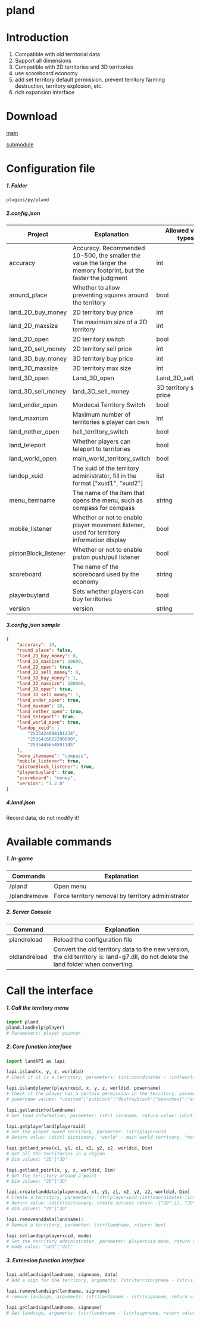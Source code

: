 # pland

# Introduction

1. Compatible with old territorial data
2. Support all dimensions
3. Compatible with 2D territories and 3D territories
4. use scoreboard economy
5. add set territory default permission, prevent territory farming destruction, territory explosion, etc.
6. rich expansion interface

# Download

[main](https://pyr.jfishing.love/plugins/pland.py "click me to download")

[submodule](https://pyr.jfishing.love/plugins/landAPI.py "click me to download")

# Configuration file

##### 1. Folder

``plugins/py/pland``

##### 2.config.json

| Project              | Explanation                                                                                                      | Allowed value types     |
| -------------------- | ---------------------------------------------------------------------------------------------------------------- | ----------------------- |
| accuracy             | Accuracy. Recommended 10-500, the smaller the value the larger the memory footprint, but the faster the judgment | int                     |
| around_place         | Whether to allow preventing squares around the territory                                                         | bool                    |
| land_2D_buy_money    | 2D territory buy price                                                                                           | int                     |
| land_2D_maxsize      | The maximum size of a 2D territory                                                                               | int                     |
| land_2D_open         | 2D territory switch                                                                                              | bool                    |
| land_2D_sell_money   | 2D territory sell price                                                                                          | int                     |
| land_3D_buy_money    | 3D territory buy price                                                                                           | int                     |
| land_3D_maxsize      | 3D territory max size                                                                                            | int                     |
| land_3D_open         | Land_3D_open                                                                                                     | Land_3D_sell_money      |
| land_3D_sell_money   | land_3D_sell_money                                                                                               | 3D territory sell price |
| land_ender_open      | Mordecai Territory Switch                                                                                        | bool                    |
| land_maxnum          | Maximum number of territories a player can own                                                                   | int                     |
| land_nether_open     | hell_territory_switch                                                                                            | bool                    |
| land_teleport        | Whether players can teleport to territories                                                                      | bool                    |
| land_world_open      | main_world_territory_switch                                                                                      | bool                    |
| landop_xuid          | The xuid of the territory administrator, fill in the format ["xuid1", "xuid2"]                                   | list                    |
| menu_itemname        | The name of the item that opens the menu, such as compass for compass                                            | string                  |
| mobile_listener      | Whether or not to enable player movement listener, used for territory information display                        | bool                    |
| pistonBlock_listener | Whether or not to enable piston push/pull listener                                                               | bool                    |
| scoreboard           | The name of the scoreboard used by the economy                                                                   | string                  |
| playerbuyland        | Sets whether players can buy territories                                                                         | bool                    |
| version              | version                                                                                                          | string                  |

##### 3.config.json sample

```json
{
    "accuracy": 10,
    "round_place": false,
    "land_2D_buy_money": 0,
    "land_2D_maxsize": 10000,
    "land_2D_open": true,
    "land_2D_sell_money": 0,
    "land_3D_buy_money": 1,
    "land_3D_maxsize": 100000,
    "land_3D_open": true,
    "land_3D_sell_money": 1,
    "land_ender_open": true,
    "land_maxnum": 10,
    "land_nether_open": true,
    "land_teleport": true,
    "land_world_open": true,
    "landop_xuid": [
        "2535424098181234",
        "2535416022290000",
        "2535445654591145"
    ],
    "menu_itemname": "compass",
    "mobile_listener": true,
    "pistonBlock_listener": true,
    "playerbuyland": true,
    "scoreboard": "money",
    "version": "1.2.0"
}
```

##### 4.land.json

Record data, do not modify it!

# Available commands

##### 1. In-game

| Commands     | Explanation                                        |
| ------------ | -------------------------------------------------- |
| /pland       | Open menu                                          |
| /plandremove | Force territory removal by territory administrator |

##### 2. Server Console

| Command       | Explanation                                                                                                                          |
| ------------- | ------------------------------------------------------------------------------------------------------------------------------------ |
| plandreload   | Reload the configuration file                                                                                                        |
| oldlandreload | Convert the old territory data to the new version, the old territory is: land-g7.dll, do not delete the land folder when converting. |

# Call the interface

##### 1. Call the territory menu

```python
import pland
pland.landhelp(player)
# Parameters: player pointer
```

##### 2. Core function interface

```python
import landAPI as lapi

lapi.island(x, y, z, worldid)
# Check if it is a territory, parameters: (int)coordinates - (int)worldid, return value: (str)territory name, not present return "noland"

lapi.islandplayer(playerxuid, x, y, z, worldid, powername)
# Check if the player has a certain permission in the territory, parameters: (str)playerxuid - (int)coordinates - (int)worldid - (str)permission name, return value: bool
# powername values: "useitem"|"putblock"|"destroyblock"|"openchest"|"attack"

lapi.getlandinfo(landname)
# Get land information, parameter: (str) landname, return value: (dict) dictionary

lapi.getplayerland(playerxuid)
# Get the player owned territory, parameter: (str)playerxuid
# Return value: (dict) dictionary, "world" - main world territory, "nether" - hell territory, "ender" - mordor territory

lapi.getland_area(x1, y1, z1, x2, y2, z2, worldid, Dim)
# Get all the territories in a region
# Dim values: "2D"|"3D"

lapi.getland_point(x, y, z, worldid, Dim)
# Get the territory around a point
# Dim values: "2D"|"3D"

lapi.createlanddata(playerxuid, x1, y1, z1, x2, y2, z2, worldid, Dim)
# Create a territory, parameters: (str)playerxuid-(int)coordinate1-(int)coordinate2-(int)worldid-(str)territory mode
# Return value: (dict)dictionary, create success return -{"2D":[], "3D":[]}, create failure return the name of the overlapping territory
# Dim values: "2D"|"3D"

lapi.removeanddata(landname):
# Remove a territory, parameter: (str)landname, return: bool

lapi.setlandop(playerxuid, mode)
# Set the territory administrator, parameter: playerxuid-mode, return value: bool
# mode value: "add"|"del"
```

##### 3. Extension function interface

```python
lapi.addlandsign(landname, signname, data)
# Add a sign for the territory, arguments: (str)territoryname - (str)signname - (dict)dictionary, return value: bool

lapi.removelandsign(landname, signname)
# remove landsign, arguments: (str)landsname - (str)signname, return value: bool

lapi.getlandsign(landname, signname)
# Get landsign, arguments: (str)landsname - (str)signname, return value (dict)dictionary, does not exist return -{}
```
